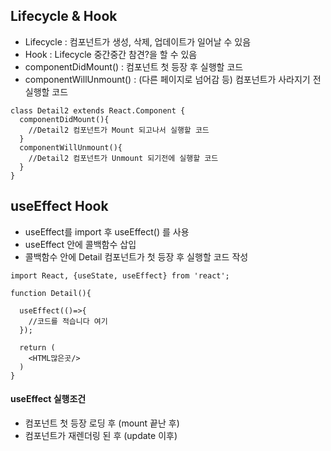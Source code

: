 ## Lifecycle & Hook
- Lifecycle : 컴포넌트가 생성, 삭제, 업데이트가 일어날 수 있음
- Hook : Lifecycle 중간중간 참견?을 할 수 있음
-  componentDidMount() : 컴포넌트 첫 등장 후 실행할 코드
- componentWillUnmount() : (다른 페이지로 넘어감 등) 컴포넌트가 사라지기 전 실행할 코드
```
class Detail2 extends React.Component {
  componentDidMount(){
    //Detail2 컴포넌트가 Mount 되고나서 실행할 코드
  }
  componentWillUnmount(){
    //Detail2 컴포넌트가 Unmount 되기전에 실행할 코드
  }
}
```

## useEffect Hook
- useEffect를 import 후 useEffect() 를 사용
- useEffect 안에 콜백함수 삽입
- 콜백함수 안에 Detail 컴포넌트가 첫 등장 후 실행할 코드 작성
 
```
import React, {useState, useEffect} from 'react';

function Detail(){

  useEffect(()=>{
    //코드를 적습니다 여기
  });
  
  return (
    <HTML많은곳/>
  )
}
```

#### useEffect 실행조건
- 컴포넌트 첫 등장 로딩 후 (mount 끝난 후)
- 컴포넌트가 재렌더링 된 후 (update 이후)




















